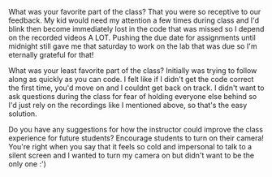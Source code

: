 What was your favorite part of the class?
That you were so receptive to our feedback. My kid would need my attention a few times during class and I'd blink then become immediately lost in the code that was missed so I depend on the recorded videos A LOT. Pushing the due date for assignments until midnight still gave me that saturday to work on the lab that was due so I'm eternally grateful for that! 

What was your least favorite part of the class?
Initially was trying to follow along as quickly as you can code.  I felt like if I didn't get the code correct the first time, you'd move on and I couldnt get back on track. I didn't want to ask questions during the class for fear of holding everyone else behind so I'd just rely on the recordings like I mentioned above, so that's the easy solution. 

Do you have any suggestions for how the instructor could improve the class experience for future students?
Encourage students to turn on their camera! You're right when you say that it feels so cold and impersonal to talk to a silent screen and I wanted to turn my camera on but didn't want to be the only one :')